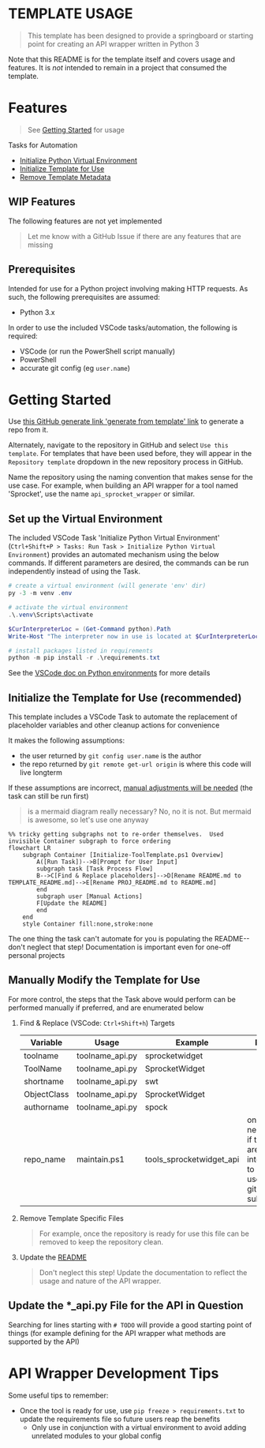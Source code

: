 # TEMPLATE USAGE
> This template has been designed to provide a springboard or starting point for creating an API wrapper written in Python 3

Note that this README is for the template itself and covers usage and features.  It is *not* intended to remain in a project that consumed the template.

# Features
> See [Getting Started](#Getting-Started) for usage

Tasks for Automation
* [Initialize Python Virtual Environment](##Set-up-the-Virtual-Environment)
* [Initialize Template for Use](##Initialize-the-Template-for-Use-(recommended))
* [Remove Template Metadata](##Remove-Template-Specific-Files)

## WIP Features
The following features are not yet implemented
> Let me know with a GitHub Issue if there are any features that are missing 

## Prerequisites
Intended for use for a Python project involving making HTTP requests.  As such, the following prerequisites are assumed:
* Python 3.x

In order to use the included VSCode tasks/automation, the following is required:
* VSCode (or run the PowerShell script manually)
* PowerShell
* accurate git config (eg `user.name`)

# Getting Started

Use [this GitHub generate link 'generate from template' link](https://github.com/epopisces/template_api_wrapper/generate) to generate a repo from it.  

Alternately, navigate to the repository in GitHub and select `Use this template`.  For templates that have been used before, they will appear in the `Repository template` dropdown in the new repository process in GitHub.

Name the repository using the naming convention that makes sense for the use case.  For example, when building an API wrapper for a tool named 'Sprocket', use the name `api_sprocket_wrapper` or similar.

## Set up the Virtual Environment

The included VSCode Task 'Initialize Python Virtual Environment' (`Ctrl+Shift+P > Tasks: Run Task > Initialize Python Virtual Environment`) provides an automated mechanism using the below commands.  If different parameters are desired, the commands can be run independently instead of using the Task.

```powershell
# create a virtual environment (will generate 'env' dir)
py -3 -m venv .env

# activate the virtual environment
.\.venv\Scripts\activate

$CurInterpreterLoc = (Get-Command python).Path
Write-Host "The interpreter now in use is located at $CurInterpreterLoc"

# install packages listed in requirements
python -m pip install -r .\requirements.txt
```

See the [VSCode doc on Python environments](https://code.visualstudio.com/docs/python/environments) for more details

## Initialize the Template for Use (recommended)

This template includes a VSCode Task to automate the replacement of placeholder variables and other cleanup actions for convenience

It makes the following assumptions:
* the user returned by `git config user.name` is the author
* the repo returned by `git remote get-url origin` is where this code will live longterm

If these assumptions are incorrect, [manual adjustments will be needed](#Manually-Modify-the-Template-for-Use) (the task can still be run first)

> is a mermaid diagram really necessary?  No, no it is not.  But mermaid is awesome, so let's use one anyway

```mermaid
%% tricky getting subgraphs not to re-order themselves.  Used invisible Container subgraph to force ordering
flowchart LR
    subgraph Container [Initialize-ToolTemplate.ps1 Overview]
        A([Run Task])-->B[Prompt for User Input]
        subgraph task [Task Process Flow]
        B-->C[Find & Replace placeholders]-->D[Rename README.md to TEMPLATE_README.md]-->E[Rename PROJ_README.md to README.md]
        end
        subgraph user [Manual Actions]
        F[Update the README]
        end
    end
    style Container fill:none,stroke:none
```

The one thing the task can't automate for you is populating the README--don't neglect that step!  Documentation is important even for one-off personal projects

## Manually Modify the Template for Use

For more control, the steps that the Task above would perform can be performed manually if preferred, and are enumerated below

1. Find & Replace (VSCode: `Ctrl+Shift+h`) Targets

    | Variable | Usage | Example | Notes |
    |--|--|--|--|
    | toolname | toolname_api.py| sprocketwidget ||
    | ToolName | toolname_api.py| SprocketWidget ||
    | shortname | toolname_api.py| swt ||
    | ObjectClass | toolname_api.py| SprocketWidget ||
    | authorname | toolname_api.py| spock ||
    | repo_name | maintain.ps1 | tools_sprocketwidget_api | only necessary if tools are intended to be used via git subtrees |

2. Remove Template Specific Files

    > For example, once the repository is ready for use this file can be removed to keep the repository clean.

3. Update the [README](README.md)
    > Don't neglect this step!  Update the documentation to reflect the usage and nature of the API wrapper.

## Update the *_api.py File for the API in Question

Searching for lines starting with `# TODO` will provide a good starting point of things (for example defining for the API wrapper what methods are supported by the API)

# API Wrapper Development Tips

Some useful tips to remember:

* Once the tool is ready for use, use `pip freeze > requirements.txt` to update the requirements file so future users reap the benefits
    * Only use in conjunction with a virtual environment to avoid adding unrelated modules to your global config